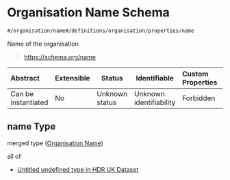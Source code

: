 # Organisation Name Schema

```txt
#/organisation/name#/definitions/organisation/properties/name
```

Name of the organisation


> <https://schema.org/name>
>

| Abstract            | Extensible | Status         | Identifiable            | Custom Properties | Additional Properties | Access Restrictions | Defined In                                                                                         |
| :------------------ | ---------- | -------------- | ----------------------- | :---------------- | --------------------- | ------------------- | -------------------------------------------------------------------------------------------------- |
| Can be instantiated | No         | Unknown status | Unknown identifiability | Forbidden         | Allowed               | none                | [dataset.schema.json\*](../../../schema/dataset/latest/dataset.schema.json "open original schema") |

## name Type

merged type ([Organisation Name](dataset-definitions-organisation-metadata-properties-organisation-name.md))

all of

-   [Untitled undefined type in HDR UK Dataset](dataset-definitions-organisation-metadata-properties-organisation-name-allof-0.md "check type definition")
